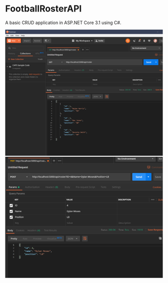# FootballRosterAPI
A basic CRUD application in ASP.NET Core 3.1 using C#.

![GET](https://raw.githubusercontent.com/jasonpittman79/FootballRosterAPI/main/postman.png)
![POST](https://raw.githubusercontent.com/jasonpittman79/FootballRosterAPI/main/postman2.png)
